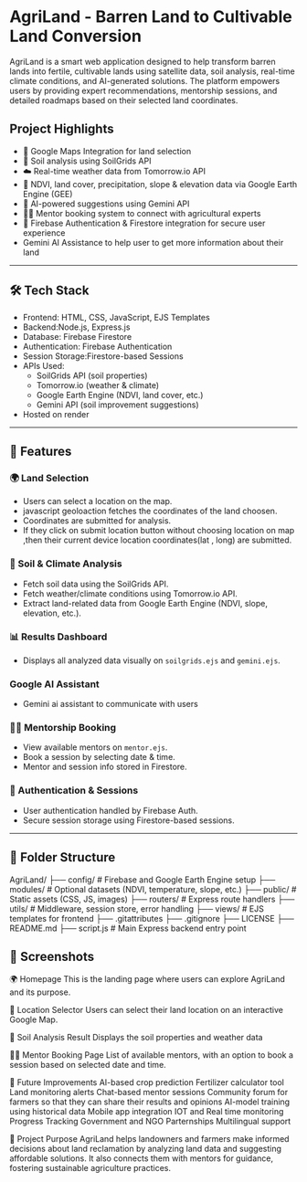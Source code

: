 #  AgriLand - Barren Land to Cultivable Land Conversion 

AgriLand is a smart web application designed to help transform barren lands into fertile, cultivable lands using satellite data, soil analysis, real-time climate conditions, and AI-generated solutions. The platform empowers users by providing expert recommendations, mentorship sessions, and detailed roadmaps based on their selected land coordinates.

##  Project Highlights

- 📍 Google Maps Integration for land selection
- 🧪 Soil analysis using SoilGrids API
- ☁️ Real-time weather data from Tomorrow.io API
- 🌾 NDVI, land cover, precipitation, slope & elevation data via Google Earth Engine (GEE)
- 🤖 AI-powered suggestions using Gemini API
- 👨‍🏫 Mentor booking system to connect with agricultural experts
- 🔐 Firebase Authentication & Firestore integration for secure user experience
-    Gemini AI Assistance to help user to get more information about their land

---

## 🛠️ Tech Stack

- Frontend: HTML, CSS, JavaScript, EJS Templates
- Backend:Node.js, Express.js
- Database: Firebase Firestore
- Authentication: Firebase Authentication
- Session Storage:Firestore-based Sessions
- APIs Used:
  - SoilGrids API (soil properties)
  - Tomorrow.io (weather & climate)
  - Google Earth Engine (NDVI, land cover, etc.)
  - Gemini API (soil improvement suggestions)
- Hosted on render

---

## 🧠 Features

### 🌍 Land Selection
- Users can select a location on the map.
- javascript geoloaction fetches the coordinates of the land choosen.
- Coordinates are submitted for analysis.
- If they click on submit location button without choosing location on map ,then their current device location coordinates(lat , long) are submitted.

### 🧪 Soil & Climate Analysis
- Fetch soil data using the SoilGrids API.
- Fetch weather/climate conditions using Tomorrow.io API.
- Extract land-related data from Google Earth Engine (NDVI, slope, elevation, etc.).

### 📊 Results Dashboard
- Displays all analyzed data visually on `soilgrids.ejs` and `gemini.ejs`.

### Google AI Assistant
- Gemini ai assistant to communicate with users

### 🧑‍🏫 Mentorship Booking
- View available mentors on `mentor.ejs`.
- Book a session by selecting date & time.
- Mentor and session info stored in Firestore.

### 🔐 Authentication & Sessions
- User authentication handled by Firebase Auth.
- Secure session storage using Firestore-based sessions.

---

## 📁 Folder Structure
AgriLand/
├── config/          # Firebase and Google Earth Engine setup
├── modules/         # Optional datasets (NDVI, temperature, slope, etc.)
├── public/          # Static assets (CSS, JS, images)
├── routers/         # Express route handlers
├── utils/           # Middleware, session store, error handling
├── views/           # EJS templates for frontend
├── .gitattributes
├── .gitignore
├── LICENSE
├── README.md
├── script.js        # Main Express backend entry point


## 📸 Screenshots
🌍 Homepage
This is the landing page where users can explore AgriLand and its purpose.

📍 Location Selector
Users can select their land location on an interactive Google Map.

🧪 Soil Analysis Result
Displays the soil properties and weather data 

🧑‍🏫 Mentor Booking Page
List of available mentors, with an option to book a session based on selected date and time.




🎯 Future Improvements
   AI-based crop prediction
   Fertilizer calculator tool
   Land monitoring alerts
   Chat-based mentor sessions
   Community forum for farmers so that they can share their results and 
   opinions
   AI-model training using historical data
   Mobile app integration
   IOT and Real time monitoring
   Progress Tracking
   Government and NGO Parternships
   Multilingual support 


💬 Project Purpose
AgriLand helps landowners and farmers make informed decisions about land reclamation by analyzing land data and suggesting affordable solutions. It also connects them with mentors for guidance, fostering sustainable agriculture practices.



